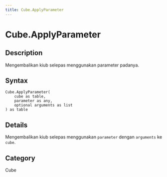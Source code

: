 ```yaml
---
title: Cube.ApplyParameter
---
```


# Cube.ApplyParameter


## Description

Mengembalikan kiub selepas menggunakan parameter padanya.


## Syntax

```powerquery
Cube.ApplyParameter(
    cube as table,
    parameter as any,
    optional arguments as list
) as table
```


## Details

Mengembalikan kiub selepas menggunakan <code>parameter</code> dengan <code>arguments</code> ke <code>cube</code>.



## Category
Cube
